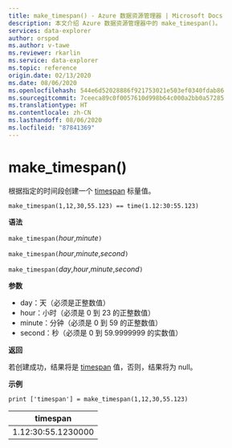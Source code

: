 ```yaml
---
title: make_timespan() - Azure 数据资源管理器 | Microsoft Docs
description: 本文介绍 Azure 数据资源管理器中的 make_timespan()。
services: data-explorer
author: orspod
ms.author: v-tawe
ms.reviewer: rkarlin
ms.service: data-explorer
ms.topic: reference
origin.date: 02/13/2020
ms.date: 08/06/2020
ms.openlocfilehash: 544e6d52028886f921753021e503ef0340fdab86
ms.sourcegitcommit: 7ceeca89c0f0057610d998b64c000a2bb0a57285
ms.translationtype: HT
ms.contentlocale: zh-CN
ms.lasthandoff: 08/06/2020
ms.locfileid: "87841369"
---
```

# <a name="make_timespan"></a>make_timespan()

根据指定的时间段创建一个 [timespan](./scalar-data-types/timespan.md) 标量值。

```kusto
make_timespan(1,12,30,55.123) == time(1.12:30:55.123)
```

**语法**

`make_timespan(`*hour*,*minute*`)`

`make_timespan(`*hour*,*minute*,*second*`)`

`make_timespan(`*day*,*hour*,*minute*,*second*`)`

**参数**

* day：天（必须是正整数值）
* hour：小时（必须是 0 到 23 的正整数值）
* minute：分钟（必须是 0 到 59 的正整数值）
* second：秒（必须是 0 到 59.9999999 的实数值）

**返回**

若创建成功，结果将是 [timespan](./scalar-data-types/timespan.md) 值，否则，结果将为 null。
 
**示例**

```kusto
print ['timespan'] = make_timespan(1,12,30,55.123)

```

|timespan|
|---|
|1.12:30:55.1230000|


